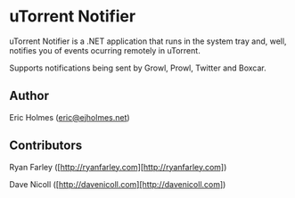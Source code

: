 uTorrent Notifier
=================

uTorrent Notifier is a .NET application that runs in the system tray and, well, notifies you of events ocurring remotely in uTorrent. 

Supports notifications being sent by Growl, Prowl, Twitter and Boxcar.

Author
--
Eric Holmes (eric@ejholmes.net)

Contributors
--
Ryan Farley ([http://ryanfarley.com][http://ryanfarley.com])

Dave Nicoll ([http://davenicoll.com][http://davenicoll.com])
